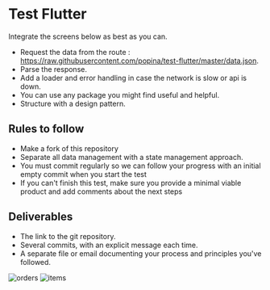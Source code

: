# Test Flutter

Integrate the screens below as best as you can.

- Request the data from the route : https://raw.githubusercontent.com/popina/test-flutter/master/data.json.
- Parse the response.
- Add a loader and error handling in case the network is slow or api is down.
- You can use any package you might find useful and helpful.
- Structure with a design pattern.

## Rules to follow

- Make a fork of this repository
- Separate all data management with a state management approach.
- You must commit regularly so we can follow your progress with an initial empty commit when you start the test
- If you can't finish this test, make sure you provide a minimal viable product and add comments about the next steps

## Deliverables

- The link to the git repository.
- Several commits, with an explicit message each time.
- A separate file or email documenting your process and principles you've followed.

![orders](https://raw.githubusercontent.com/popina/test-flutter/master/orders.png)
![items](https://raw.githubusercontent.com/popina/test-flutter/master/items.png)
